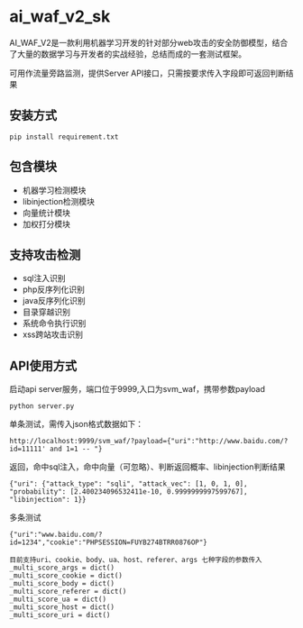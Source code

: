 # ai_waf_v2_sk
AI_WAF_V2是一款利用机器学习开发的针对部分web攻击的安全防御模型，结合了大量的数据学习与开发者的实战经验，总结而成的一套测试框架。

可用作流量旁路监测，提供Server API接口，只需按要求传入字段即可返回判断结果

## 安装方式
```commandline
pip install requirement.txt
```

## 包含模块
- 机器学习检测模块
- libinjection检测模块
- 向量统计模块
- 加权打分模块

## 支持攻击检测
- sql注入识别
- php反序列化识别
- java反序列化识别
- 目录穿越识别
- 系统命令执行识别
- xss跨站攻击识别

## API使用方式
启动api server服务，端口位于9999,入口为svm_waf，携带参数payload
```commandline
python server.py 
```
单条测试，需传入json格式数据如下：
```commandline
http://localhost:9999/svm_waf/?payload={"uri":"http://www.baidu.com/?id=11111' and 1=1 -- "}
```
返回，命中sql注入，命中向量（可忽略）、判断返回概率、libinjection判断结果
```commandline
{"uri": {"attack_type": "sqli", "attack_vec": [1, 0, 1, 0], "probability": [2.400234096532411e-10, 0.9999999997599767], "libinjection": 1}}
```
[url]: http://connorlin.github.io/ 

多条测试
```commandline
{"uri":"www.baidu.com/?id=1234","cookie":"PHPSESSION=FUYB274BTRR0876OP"}
```

```commandline
目前支持uri、cookie、body、ua、host、referer、args 七种字段的参数传入
_multi_score_args = dict()
_multi_score_cookie = dict()
_multi_score_body = dict()
_multi_score_referer = dict()
_multi_score_ua = dict()
_multi_score_host = dict()
_multi_score_uri = dict()
```
